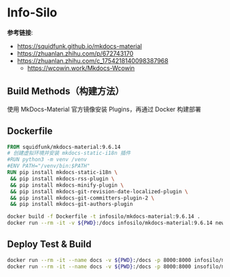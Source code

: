 # Info-Silo

**参考链接**:

- https://squidfunk.github.io/mkdocs-material
- https://zhuanlan.zhihu.com/p/672743170
- https://zhuanlan.zhihu.com/c_1754218140098387968
  - https://wcowin.work/Mkdocs-Wcowin

## Build Methods（构建方法）

使用 MkDocs-Material 官方镜像安装 Plugins，再通过 Docker 构建部署

## Dockerfile

```Dockerfile
FROM squidfunk/mkdocs-material:9.6.14
# 创建虚拟环境并安装 mkdocs-static-i18n 插件
#RUN python3 -m venv /venv
#ENV PATH="/venv/bin:$PATH"
RUN pip install mkdocs-static-i18n \
 && pip install mkdocs-rss-plugin \
 && pip install mkdocs-minify-plugin \
 && pip install mkdocs-git-revision-date-localized-plugin \
 && pip install mkdocs-git-committers-plugin-2 \
 && pip install mkdocs-git-authors-plugin
```

```bash
docker build -f Dockerfile -t infosilo/mkdocs-material:9.6.14 .
docker run --rm -it -v ${PWD}:/docs infosilo/mkdocs-material:9.6.14 new .
```

## Deploy Test & Build
```bash
docker run --rm -it --name docs -v ${PWD}:/docs -p 8000:8000 infosilo/mkdocs-material:9.6.14 serve -a 0.0.0.0:8000
docker run --rm -it --name docs -v ${PWD}:/docs -p 8000:8000 insofilo/mkdocs-material:9.6.14 build
```
